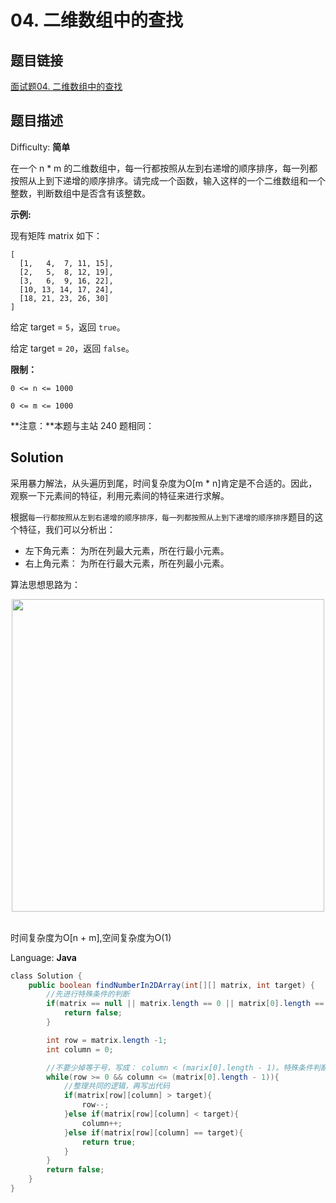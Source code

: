 # 04. 二维数组中的查找

## 题目链接

[面试题04\. 二维数组中的查找](https://leetcode-cn.com/problems/er-wei-shu-zu-zhong-de-cha-zhao-lcof/)

## 题目描述

Difficulty: **简单**

在一个 n * m 的二维数组中，每一行都按照从左到右递增的顺序排序，每一列都按照从上到下递增的顺序排序。请完成一个函数，输入这样的一个二维数组和一个整数，判断数组中是否含有该整数。

**示例:**

现有矩阵 matrix 如下：

```text
[
  [1,   4,  7, 11, 15],
  [2,   5,  8, 12, 19],
  [3,   6,  9, 16, 22],
  [10, 13, 14, 17, 24],
  [18, 21, 23, 26, 30]
]
```

给定 target = `5`，返回 `true`。

给定 target = `20`，返回 `false`。

**限制：**

`0 <= n <= 1000`

`0 <= m <= 1000`

**注意：**本题与主站 240 题相同：

## Solution

采用暴力解法，从头遍历到尾，时间复杂度为O[m * n]肯定是不合适的。因此，观察一下元素间的特征，利用元素间的特征来进行求解。

根据`每一行都按照从左到右递增的顺序排序，每一列都按照从上到下递增的顺序排序`题目的这个特征，我们可以分析出：

- 左下角元素： 为所在列最大元素，所在行最小元素。
- 右上角元素： 为所在行最大元素，所在列最小元素。

算法思想思路为：

<div align="center"> <img src="_img/剑指offer04.gif" width="500px"> </div><br>

时间复杂度为O[n + m],空间复杂度为O(1)

Language: **Java**

```java
​class Solution {
    public boolean findNumberIn2DArray(int[][] matrix, int target) {
        //先进行特殊条件的判断
        if(matrix == null || matrix.length == 0 || matrix[0].length == 0){
            return false;
        }

        int row = matrix.length -1;
        int column = 0;

        //不要少掉等于号，写成： column < (marix[0].length - 1)。特殊条件判断要特别注意
        while(row >= 0 && column <= (matrix[0].length - 1)){
            //整理共同的逻辑，再写出代码
            if(matrix[row][column] > target){
                row--;
            }else if(matrix[row][column] < target){
                column++;
            }else if(matrix[row][column] == target){
                return true;
            }
        }
        return false;
    }
}
```
